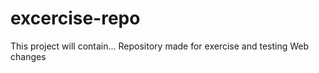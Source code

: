 # excercise-repo
This project will contain...
Repository made for exercise and testing
Web changes


